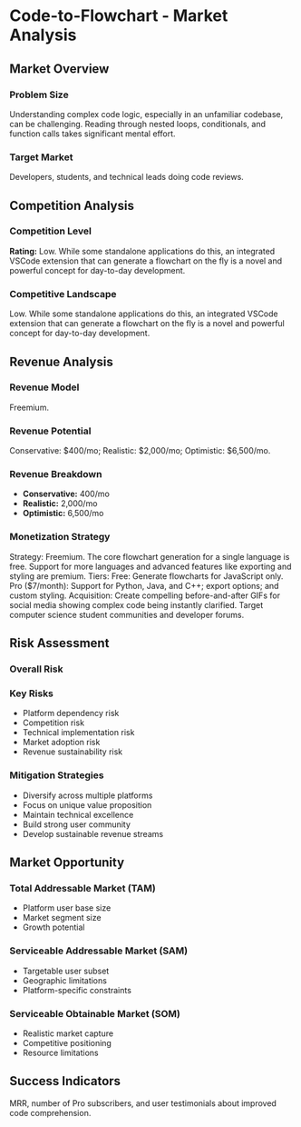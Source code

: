 # Code-to-Flowchart - Market Analysis

## Market Overview

### Problem Size
Understanding complex code logic, especially in an unfamiliar codebase, can be challenging. Reading through nested loops, conditionals, and function calls takes significant mental effort.

### Target Market
Developers, students, and technical leads doing code reviews.

## Competition Analysis

### Competition Level
**Rating:** Low. While some standalone applications do this, an integrated VSCode extension that can generate a flowchart on the fly is a novel and powerful concept for day-to-day development.

### Competitive Landscape
Low. While some standalone applications do this, an integrated VSCode extension that can generate a flowchart on the fly is a novel and powerful concept for day-to-day development.

## Revenue Analysis

### Revenue Model
Freemium.

### Revenue Potential
Conservative: $400/mo; Realistic: $2,000/mo; Optimistic: $6,500/mo.

### Revenue Breakdown
- **Conservative:** 400/mo
- **Realistic:** 2,000/mo
- **Optimistic:** 6,500/mo

### Monetization Strategy
Strategy: Freemium. The core flowchart generation for a single language is free. Support for more languages and advanced features like exporting and styling are premium. Tiers: Free: Generate flowcharts for JavaScript only. Pro ($7/month): Support for Python, Java, and C++; export options; and custom styling. Acquisition: Create compelling before-and-after GIFs for social media showing complex code being instantly clarified. Target computer science student communities and developer forums.

## Risk Assessment

### Overall Risk


### Key Risks
- Platform dependency risk
- Competition risk
- Technical implementation risk
- Market adoption risk
- Revenue sustainability risk

### Mitigation Strategies
- Diversify across multiple platforms
- Focus on unique value proposition
- Maintain technical excellence
- Build strong user community
- Develop sustainable revenue streams

## Market Opportunity

### Total Addressable Market (TAM)
- Platform user base size
- Market segment size
- Growth potential

### Serviceable Addressable Market (SAM)
- Targetable user subset
- Geographic limitations
- Platform-specific constraints

### Serviceable Obtainable Market (SOM)
- Realistic market capture
- Competitive positioning
- Resource limitations

## Success Indicators
MRR, number of Pro subscribers, and user testimonials about improved code comprehension.
